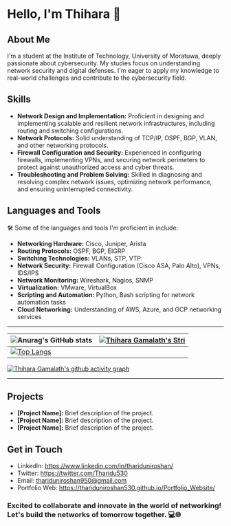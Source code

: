 # Hello, I'm Thihara 👋

## About Me
I'm a student at the Institute of Technology, University of Moratuwa, deeply passionate about cybersecurity. My studies focus on understanding network security and digital defenses. I'm eager to apply my knowledge to real-world challenges and contribute to the cybersecurity field.

## Skills

- **Network Design and Implementation:** Proficient in designing and implementing scalable and resilient network infrastructures, including routing and switching configurations.
- **Network Protocols:** Solid understanding of TCP/IP, OSPF, BGP, VLAN, and other networking protocols.
- **Firewall Configuration and Security:** Experienced in configuring firewalls, implementing VPNs, and securing network perimeters to protect against unauthorized access and cyber threats.
- **Troubleshooting and Problem Solving:** Skilled in diagnosing and resolving complex network issues, optimizing network performance, and ensuring uninterrupted connectivity.



## Languages and Tools
🛠️ Some of the languages and tools I'm proficient in include:
- **Networking Hardware:** Cisco, Juniper, Arista
- **Routing Protocols:** OSPF, BGP, EIGRP
- **Switching Technologies:** VLANs, STP, VTP
- **Network Security:** Firewall Configuration (Cisco ASA, Palo Alto), VPNs, IDS/IPS
- **Network Monitoring:** Wireshark, Nagios, SNMP
- **Virtualization:** VMware, VirtualBox
- **Scripting and Automation:** Python, Bash scripting for network automation tasks
- **Cloud Networking:** Understanding of AWS, Azure, and GCP networking services



---
| ![Anurag's GitHub stats](https://github-readme-stats.vercel.app/api?username=ThiharaGamalath&show_icons=true&theme=radical) | [![Thihara Gamalath's Stri](https://streak-stats.demolab.com?user=ThiharaGamalath&theme=dark&border_radius=7&mode=weekly)](https://git.io/streak-stats) |
| ------------------------------------------------------------ | ------------------------------------------------------------ |
| [![Top Langs](https://github-readme-stats.vercel.app/api/top-langs/?username=ThiharaGamalath&layout=compact&&show_icons=true&theme=radical)](https://github.com/anuraghazra/github-readme-stats) |                                                             


[![Thihara Gamalath's github activity graph](https://github-readme-activity-graph.vercel.app/graph?username=ThiharaGamalath&bg_color=ffffff&color=ff047d&line=9e4c98&point=403d3d&area=true&hide_border=true)](https://github.com/ashutosh00710/github-readme-activity-graph)

---
## Projects

- **[Project Name]:** Brief description of the project.
- **[Project Name]:** Brief description of the project.
- **[Project Name]:** Brief description of the project.

## Get in Touch

- LinkedIn: https://www.linkedin.com/in/thariduniroshan/
- Twitter: https://twitter.com/Tharidu530
- Email: thariduniroshan950@gmail.com
- Portfolio Web: https://thariduniroshan530.github.io/Portfolio_Website/

### Excited to collaborate and innovate in the world of networking! Let's build the networks of tomorrow together. 💻🌐
